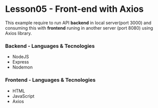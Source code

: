# Lesson05 - Front-end with Axios

This example require to run API **backend** in local server(port 3000) and consuming this with **frontend** runing in another server (port 8080) using Axios library.

### Backend - Languages & Tecnologies

 - NodeJS
 - Express
 - Nodemon

### Frontend - Languages & Tecnologies
 
 - HTML
 - JavaScript
 - Axios